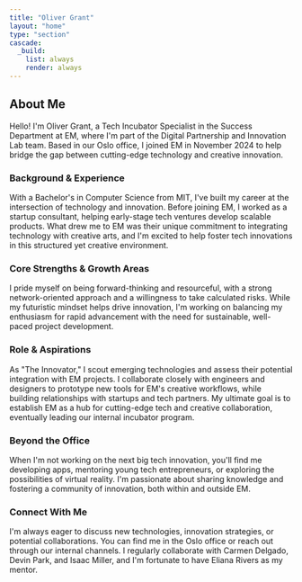```yaml
---
title: "Oliver Grant"
layout: "home"
type: "section"
cascade:
  _build:
    list: always
    render: always
---
```

## About Me

Hello! I'm Oliver Grant, a Tech Incubator Specialist in the Success Department at EM, where I'm part of the Digital Partnership and Innovation Lab team. Based in our Oslo office, I joined EM in November 2024 to help bridge the gap between cutting-edge technology and creative innovation.

### Background & Experience

With a Bachelor's in Computer Science from MIT, I've built my career at the intersection of technology and innovation. Before joining EM, I worked as a startup consultant, helping early-stage tech ventures develop scalable products. What drew me to EM was their unique commitment to integrating technology with creative arts, and I'm excited to help foster tech innovations in this structured yet creative environment.

### Core Strengths & Growth Areas

I pride myself on being forward-thinking and resourceful, with a strong network-oriented approach and a willingness to take calculated risks. While my futuristic mindset helps drive innovation, I'm working on balancing my enthusiasm for rapid advancement with the need for sustainable, well-paced project development.

### Role & Aspirations

As "The Innovator," I scout emerging technologies and assess their potential integration with EM projects. I collaborate closely with engineers and designers to prototype new tools for EM's creative workflows, while building relationships with startups and tech partners. My ultimate goal is to establish EM as a hub for cutting-edge tech and creative collaboration, eventually leading our internal incubator program.

### Beyond the Office

When I'm not working on the next big tech innovation, you'll find me developing apps, mentoring young tech entrepreneurs, or exploring the possibilities of virtual reality. I'm passionate about sharing knowledge and fostering a community of innovation, both within and outside EM.

### Connect With Me

I'm always eager to discuss new technologies, innovation strategies, or potential collaborations. You can find me in the Oslo office or reach out through our internal channels. I regularly collaborate with Carmen Delgado, Devin Park, and Isaac Miller, and I'm fortunate to have Eliana Rivers as my mentor.